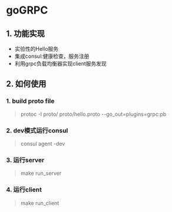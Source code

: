 # goGRPC

## 1. 功能实现
+ 实验性的Hello服务
+ 集成consul:健康检查，服务注册
+ 利用grpc负载均衡器实现client服务发现

## 2. 如何使用

### 1. build proto file

> protoc -I proto/ proto/hello.proto --go_out=plugins=grpc:pb

### 2. dev模式运行consul

> consul agent -dev

### 3. 运行server

> make run_server

### 4. 运行client

> make run_client